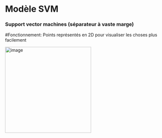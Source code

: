 # Modèle SVM
### Support vector machines (séparateur à vaste marge)

#Fonctionnement: 
Points représentés en 2D pour visualiser les choses plus facilement

<img width="281" alt="image" src="https://github.com/Brahim-AIT-OUALI/modele_svm/assets/115220907/9049cb3d-d8a4-4ed4-93d7-a94f59f99f23">

